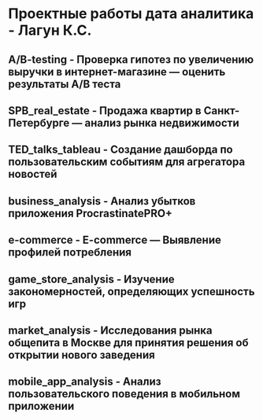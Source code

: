 # Проектные работы дата аналитика - Лагун К.С.
## A/B-testing - Проверка гипотез по увеличению выручки в интернет-магазине — оценить результаты A/B теста
## SPB_real_estate - Продажа квартир в Санкт-Петербурге — анализ рынка недвижимости
## TED_talks_tableau - Создание дашборда по пользовательским событиям для агрегатора новостей
## business_analysis - Анализ убытков приложения ProcrastinatePRO+
## e-commerce - E-commerce — Выявление профилей потребления
## game_store_analysis - Изучение закономерностей, определяющих успешность игр
## market_analysis - Исследования рынка общепита в Москве для принятия решения об открытии нового заведения
## mobile_app_analysis - Анализ пользовательского поведения в мобильном приложении
